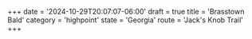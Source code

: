 +++
date = '2024-10-29T20:07:07-06:00'
draft = true
title = 'Brasstown Bald'
category = 'highpoint'
state = 'Georgia'
route = 'Jack's Knob Trail'
+++
